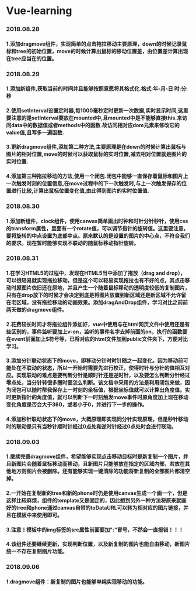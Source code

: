 # Vue-learning

### 2018.08.28
#### 1.添加dragmove组件，实现简单的点击拖拉移动主要原理，down的时候记录鼠标和tree的初始位置，move的时候计算出鼠标的移动位置差，由位置差计算出现在tree应当在的位置。

### 2018.08.29
#### 1.添加新组件,获取当前的时间并且能够按照意愿将其格式化.格式:年-月-日 时:分:秒
#### 2.使用setInterval设置定时器,每1000毫秒定时更新一次数据,实时显示时间,这里要注意的是setInterval要放在mounted中,且mounted中是不能够直接this.来访问data中的数据值或者methods中的函数.故访问相对应dom元素来修改它的value值,且写多一遍函数.
#### 3.更新dragmove组件,添加第二种方法,主要原理是在down的时候计算出鼠标与图片的相对位置,move的时候可以获取鼠标的实时位置,减去相对位置就是图片的实时位置.
#### 4.添加第三种拖拉移动的方法,使用一个闭包.闭包中能够一直保存着鼠标和图片上一次触发时刻的位置信息,在move过程中的下一次触发时,与上一次触发保存的位置进行比较,计算出鼠标位置变化值,由此得到图片的实时位置值.

### 2018.08.30
#### 1.添加新组件，clock组件，使用canvas简单画出时钟和时针分针秒针，使用css的transform属性，里面有一个rotate值，可以调节指针的旋转值。这里要注意，要将旋转的中点设置为底部中点。原来默认的是设置的图片的中心点，不符合我们的要求。现在暂时能够实现不联动的随鼠标移动指针旋转。

### 2018.08.31
#### 1.在学习HTML5的过程中，发现在HTML5当中添加了拖放（drag and drop），可以很轻易就实现拖拉移动，但是这个可以轻易实现拖拉也有不好的点，其点击移动时原图片依旧还在原地，并且产生一个随着鼠标移动的透明度较低的复制图片，只有在drop放下的时候才会决定到底是将图片放置到新区域还是新区域不允许留在老区域，没有拖拉移动的动画效果。添加dragAndDrop组件，学习对比之前前两天做的dragmove组件。
#### 2.花费较长时间才将拖拉组件添加好，vue中使用与在html网页文件中使用还是有些区别的，事件监听要加上v-on，监听的事件名字去掉前面的on，执行的函数要在event前面加上$符号等，已将对应的html文件加到public文件夹下，方便对比学习。
#### 3.添加分针联动状态下的move，即移动分针时时针随之一起变化。因为移动前可能处在不联动的状态，所以一开始时需要先进行校正，使得时针与分针的值相互对应。实现联动的难点是要判断分针是顺时针还是逆时针，以及要怎么判断分针经过零点处，当分针转很多圈时要怎么判断。该文档中采用的方法是利用闭包来做，因为闭包可以随时帮我保存上一时刻的坐标值，根据坐标值就可以计算出角度值。实时更新指针的角度值，就可以判断下一时刻触发move事件时原角度加上现在移动变化角度是否会大于360，或者小于0，并进行下一步的操作。
#### 4.添加秒针联动状态下的move，大概原理即实现同分针实现原理，但是秒针移动时的联动是只有当秒针顺时针经过0点处和逆时针经过0点处时会进行联动。

### 2018.09.03
#### 1.继续完善dragmove组件，希望能够实现点击移动目标时是新复制一个图片，并且新图片会随着鼠标移动而移动，且新图片只能够放在指定的区域内部，若放在其他地方则图片会被删除。还有能够实现一键清除的功能将新复制的全部图片都清空掉。
#### 2.一开始在复制新的tree和新的phone时仍是使用canvas生成一个画一个，但是这样比较麻烦，组件的template又是固定的，因此想到另外一种方法将原来就画好的tree和phone通过canvas自带的toDataURL可以转为相对应的图片链接，并且在模板中来使用即可。
#### 3.注意！模板中的img标签的src属性前面要加":"冒号，不然会一直报错！！！
#### 4.该组件还要继续更新，实现判断位置，以及新复制的图片也能自由移动，新图片统一不存在复制图片功能。

### 2018.09.06
#### 1.dragmove组件：新复制的图片也能够单纯实现移动的功能。